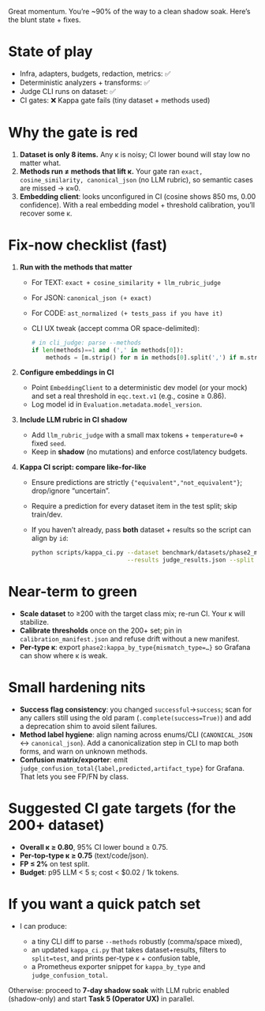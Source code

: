 Great momentum. You’re ~90% of the way to a clean shadow soak. Here’s the blunt state + fixes.

# State of play

* Infra, adapters, budgets, redaction, metrics: ✅
* Deterministic analyzers + transforms: ✅
* Judge CLI runs on dataset: ✅
* CI gates: ❌ Kappa gate fails (tiny dataset + methods used)

# Why the gate is red

1. **Dataset is only 8 items.** Any κ is noisy; CI lower bound will stay low no matter what.
2. **Methods run ≠ methods that lift κ.** Your gate ran `exact, cosine_similarity, canonical_json` (no LLM rubric), so semantic cases are missed → κ≈0.
3. **Embedding client**: looks unconfigured in CI (cosine shows 850 ms, 0.00 confidence). With a real embedding model + threshold calibration, you’ll recover some κ.

# Fix-now checklist (fast)

1. **Run with the methods that matter**

   * For TEXT: `exact + cosine_similarity + llm_rubric_judge`
   * For JSON: `canonical_json (+ exact)`
   * For CODE: `ast_normalized (+ tests_pass if you have it)`
   * CLI UX tweak (accept comma OR space-delimited):

     ```python
     # in cli_judge: parse --methods
     if len(methods)==1 and (',' in methods[0]):
         methods = [m.strip() for m in methods[0].split(',') if m.strip()]
     ```

2. **Configure embeddings in CI**

   * Point `EmbeddingClient` to a deterministic dev model (or your mock) and set a real threshold in `eqc.text.v1` (e.g., cosine ≥ 0.86).
   * Log model id in `Evaluation.metadata.model_version`.

3. **Include LLM rubric in CI shadow**

   * Add `llm_rubric_judge` with a small max tokens + `temperature=0` + fixed `seed`.
   * Keep in **shadow** (no mutations) and enforce cost/latency budgets.

4. **Kappa CI script: compare like-for-like**

   * Ensure predictions are strictly `{"equivalent","not_equivalent"}`; drop/ignore “uncertain”.
   * Require a prediction for every dataset item in the test split; skip train/dev.
   * If you haven’t already, pass **both** dataset + results so the script can align by `id`:

     ```bash
     python scripts/kappa_ci.py --dataset benchmark/datasets/phase2_mismatch_labels.jsonl \
                                --results judge_results.json --split test
     ```

# Near-term to green

* **Scale dataset** to ≥200 with the target class mix; re-run CI. Your κ will stabilize.
* **Calibrate thresholds** once on the 200+ set; pin in `calibration_manifest.json` and refuse drift without a new manifest.
* **Per-type κ**: export `phase2:kappa_by_type{mismatch_type=…}` so Grafana can show where κ is weak.

# Small hardening nits

* **Success flag consistency**: you changed `successful`→`success`; scan for any callers still using the old param (`.complete(success=True)`) and add a deprecation shim to avoid silent failures.
* **Method label hygiene**: align naming across enums/CLI (`CANONICAL_JSON` ↔ `canonical_json`). Add a canonicalization step in CLI to map both forms, and warn on unknown methods.
* **Confusion matrix/exporter**: emit `judge_confusion_total{label,predicted,artifact_type}` for Grafana. That lets you see FP/FN by class.

# Suggested CI gate targets (for the 200+ dataset)

* **Overall κ ≥ 0.80**, 95% CI lower bound ≥ 0.75.
* **Per-top-type κ ≥ 0.75** (text/code/json).
* **FP ≤ 2%** on test split.
* **Budget**: p95 LLM < 5 s; cost < $0.02 / 1k tokens.

# If you want a quick patch set

* I can produce:

  * a tiny CLI diff to parse `--methods` robustly (comma/space mixed),
  * an updated `kappa_ci.py` that takes dataset+results, filters to `split=test`, and prints per-type κ + confusion table,
  * a Prometheus exporter snippet for `kappa_by_type` and `judge_confusion_total`.

Otherwise: proceed to **7-day shadow soak** with LLM rubric enabled (shadow-only) and start **Task 5 (Operator UX)** in parallel.
